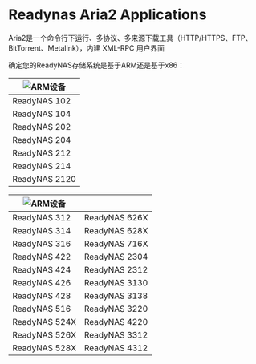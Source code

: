 # Readynas Aria2 Applications

Aria2是一个命令行下运行、多协议、多来源下载工具（HTTP/HTTPS、FTP、BitTorrent、Metalink），内建 XML-RPC 用户界面

确定您的ReadyNAS存储系统是基于ARM还是基于x86：

 
 
| ![ARM设备](https://github.com/iranee/readynas-aria2/blob/master/ARM_button.png) |
| --------         |
| ReadyNAS 102        |
| ReadyNAS 104        |
| ReadyNAS 202        |
| ReadyNAS 204        |
| ReadyNAS 212        |
| ReadyNAS 214        |
| ReadyNAS 2120        |

| ![ARM设备](https://github.com/iranee/readynas-aria2/blob/master/x86_button.png) | |
| --------         | ------------  |
| ReadyNAS 312        | ReadyNAS 626X        |
| ReadyNAS 314        | ReadyNAS 628X        |
| ReadyNAS 316        | ReadyNAS 716X        |
| ReadyNAS 422        | ReadyNAS 2304        |
| ReadyNAS 424        | ReadyNAS 2312        |
| ReadyNAS 426        | ReadyNAS 3130        |
| ReadyNAS 428        | ReadyNAS 3138        |
| ReadyNAS 516        | ReadyNAS 3220        |
| ReadyNAS 524X        | ReadyNAS 4220        |
| ReadyNAS 526X        | ReadyNAS 3312        |
| ReadyNAS 528X        | ReadyNAS 4312        |
